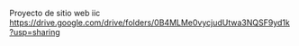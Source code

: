 Proyecto de sitio web iic
https://drive.google.com/drive/folders/0B4MLMe0vycjudUtwa3NQSF9yd1k?usp=sharing